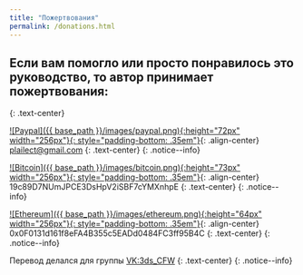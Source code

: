 ---
title: "Пожертвования"
permalink: /donations.html---

## Если вам помогло или просто понравилось это руководство, то автор принимает пожертвования:
{: .text-center}

[![Paypal]({{ base_path }}/images/paypal.png){:height="72px" width="256px"}{: style="padding-bottom: .35em"}](https://www.paypal.me/plailectguides/15){: .align-center}
[plailect@gmail.com](https://www.paypal.me/plailectguides/15)
{: .text-center}
{: .notice--info}

[![Bitcoin]({{ base_path }}/images/bitcoin.png){:height="73px" width="256px"}{: style="padding-bottom: .35em"}](bitcoin:19c89D7NUmJPCE3DsHpV2iSBF7cYMXnhpE){: .align-center}
19c89D7NUmJPCE3DsHpV2iSBF7cYMXnhpE
{: .text-center}
{: .notice--info}

[![Ethereum]({{ base_path }}/images/ethereum.png){:height="64px" width="256px"}{: style="padding-bottom: .35em"}](https://www.ethereum.org/){: .align-center}
0x0F0131d161f8eFA4B355c5EADd0484FC3ff95B4C
{: .text-center}
{: .notice--info}

Перевод делался для группы [VK:3ds_CFW](http://vk.com/3ds_cfw)
{: .text-center}
{: .notice--info}

